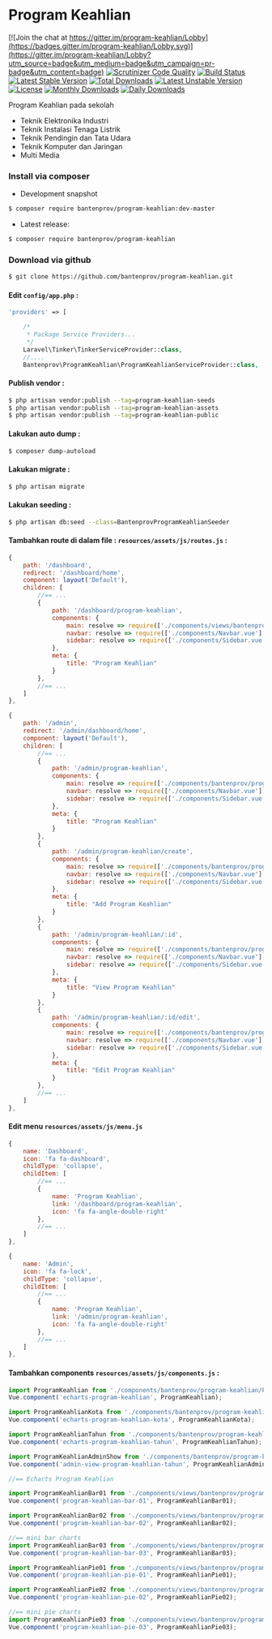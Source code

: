 # Program Keahlian

[![Join the chat at https://gitter.im/program-keahlian/Lobby](https://badges.gitter.im/program-keahlian/Lobby.svg)](https://gitter.im/program-keahlian/Lobby?utm_source=badge&utm_medium=badge&utm_campaign=pr-badge&utm_content=badge)
[![Scrutinizer Code Quality](https://scrutinizer-ci.com/g/bantenprov/program-keahlian/badges/quality-score.png?b=master)](https://scrutinizer-ci.com/g/bantenprov/program-keahlian/?branch=master)
[![Build Status](https://scrutinizer-ci.com/g/bantenprov/program-keahlian/badges/build.png?b=master)](https://scrutinizer-ci.com/g/bantenprov/program-keahlian/build-status/master)
[![Latest Stable Version](https://poser.pugx.org/bantenprov/program-keahlian/v/stable)](https://packagist.org/packages/bantenprov/program-keahlian)
[![Total Downloads](https://poser.pugx.org/bantenprov/program-keahlian/downloads)](https://packagist.org/packages/bantenprov/program-keahlian)
[![Latest Unstable Version](https://poser.pugx.org/bantenprov/program-keahlian/v/unstable)](https://packagist.org/packages/bantenprov/program-keahlian)
[![License](https://poser.pugx.org/bantenprov/program-keahlian/license)](https://packagist.org/packages/bantenprov/program-keahlian)
[![Monthly Downloads](https://poser.pugx.org/bantenprov/program-keahlian/d/monthly)](https://packagist.org/packages/bantenprov/program-keahlian)
[![Daily Downloads](https://poser.pugx.org/bantenprov/program-keahlian/d/daily)](https://packagist.org/packages/bantenprov/program-keahlian)

Program Keahlian pada sekolah

- Teknik Elektronika Industri
- Teknik Instalasi Tenaga Listrik
- Teknik Pendingin dan Tata Udara
- Teknik Komputer dan Jaringan
- Multi Media

### Install via composer

- Development snapshot

```bash
$ composer require bantenprov/program-keahlian:dev-master
```

- Latest release:

```bash
$ composer require bantenprov/program-keahlian
```

### Download via github

```bash
$ git clone https://github.com/bantenprov/program-keahlian.git
```

#### Edit `config/app.php` :

```php
'providers' => [

    /*
     * Package Service Providers...
     */
    Laravel\Tinker\TinkerServiceProvider::class,
    //....
    Bantenprov\ProgramKeahlian\ProgramKeahlianServiceProvider::class,
```

#### Publish vendor :

```bash
$ php artisan vendor:publish --tag=program-keahlian-seeds
$ php artisan vendor:publish --tag=program-keahlian-assets
$ php artisan vendor:publish --tag=program-keahlian-public
```

#### Lakukan auto dump :

```bash
$ composer dump-autoload
```

#### Lakukan migrate :

```bash
$ php artisan migrate
```

#### Lakukan seeding :

```bash
$ php artisan db:seed --class=BantenprovProgramKeahlianSeeder
```

#### Tambahkan route di dalam file : `resources/assets/js/routes.js` :

```javascript
{
    path: '/dashboard',
    redirect: '/dashboard/home',
    component: layout('Default'),
    children: [
        //== ...
        {
            path: '/dashboard/program-keahlian',
            components: {
                main: resolve => require(['./components/views/bantenprov/program-keahlian/DashboardProgramKeahlian.vue'], resolve),
                navbar: resolve => require(['./components/Navbar.vue'], resolve),
                sidebar: resolve => require(['./components/Sidebar.vue'], resolve)
            },
            meta: {
                title: "Program Keahlian"
            }
        },
        //== ...
    ]
},
```

```javascript
{
    path: '/admin',
    redirect: '/admin/dashboard/home',
    component: layout('Default'),
    children: [
        //== ...
        {
            path: '/admin/program-keahlian',
            components: {
                main: resolve => require(['./components/bantenprov/program-keahlian/ProgramKeahlian.index.vue'], resolve),
                navbar: resolve => require(['./components/Navbar.vue'], resolve),
                sidebar: resolve => require(['./components/Sidebar.vue'], resolve)
            },
            meta: {
                title: "Program Keahlian"
            }
        },
        {
            path: '/admin/program-keahlian/create',
            components: {
                main: resolve => require(['./components/bantenprov/program-keahlian/ProgramKeahlian.add.vue'], resolve),
                navbar: resolve => require(['./components/Navbar.vue'], resolve),
                sidebar: resolve => require(['./components/Sidebar.vue'], resolve)
            },
            meta: {
                title: "Add Program Keahlian"
            }
        },
        {
            path: '/admin/program-keahlian/:id',
            components: {
                main: resolve => require(['./components/bantenprov/program-keahlian/ProgramKeahlian.show.vue'], resolve),
                navbar: resolve => require(['./components/Navbar.vue'], resolve),
                sidebar: resolve => require(['./components/Sidebar.vue'], resolve)
            },
            meta: {
                title: "View Program Keahlian"
            }
        },
        {
            path: '/admin/program-keahlian/:id/edit',
            components: {
                main: resolve => require(['./components/bantenprov/program-keahlian/ProgramKeahlian.edit.vue'], resolve),
                navbar: resolve => require(['./components/Navbar.vue'], resolve),
                sidebar: resolve => require(['./components/Sidebar.vue'], resolve)
            },
            meta: {
                title: "Edit Program Keahlian"
            }
        },
        //== ...
    ]
},
```
#### Edit menu `resources/assets/js/menu.js`

```javascript
{
    name: 'Dashboard',
    icon: 'fa fa-dashboard',
    childType: 'collapse',
    childItem: [
        //== ...
        {
            name: 'Program Keahlian',
            link: '/dashboard/program-keahlian',
            icon: 'fa fa-angle-double-right'
        },
        //== ...
    ]
},
```

```javascript
{
    name: 'Admin',
    icon: 'fa fa-lock',
    childType: 'collapse',
    childItem: [
        //== ...
        {
            name: 'Program Keahlian',
            link: '/admin/program-keahlian',
            icon: 'fa fa-angle-double-right'
        },
        //== ...
    ]
},
```

#### Tambahkan components `resources/assets/js/components.js` :

```javascript
import ProgramKeahlian from './components/bantenprov/program-keahlian/ProgramKeahlian.chart.vue';
Vue.component('echarts-program-keahlian', ProgramKeahlian);

import ProgramKeahlianKota from './components/bantenprov/program-keahlian/ProgramKeahlianKota.chart.vue';
Vue.component('echarts-program-keahlian-kota', ProgramKeahlianKota);

import ProgramKeahlianTahun from './components/bantenprov/program-keahlian/ProgramKeahlianTahun.chart.vue';
Vue.component('echarts-program-keahlian-tahun', ProgramKeahlianTahun);

import ProgramKeahlianAdminShow from './components/bantenprov/program-keahlian/ProgramKeahlianAdmin.show.vue';
Vue.component('admin-view-program-keahlian-tahun', ProgramKeahlianAdminShow);

//== Echarts Program Keahlian

import ProgramKeahlianBar01 from './components/views/bantenprov/program-keahlian/ProgramKeahlianBar01.vue';
Vue.component('program-keahlian-bar-01', ProgramKeahlianBar01);

import ProgramKeahlianBar02 from './components/views/bantenprov/program-keahlian/ProgramKeahlianBar02.vue';
Vue.component('program-keahlian-bar-02', ProgramKeahlianBar02);

//== mini bar charts
import ProgramKeahlianBar03 from './components/views/bantenprov/program-keahlian/ProgramKeahlianBar03.vue';
Vue.component('program-keahlian-bar-03', ProgramKeahlianBar03);

import ProgramKeahlianPie01 from './components/views/bantenprov/program-keahlian/ProgramKeahlianPie01.vue';
Vue.component('program-keahlian-pie-01', ProgramKeahlianPie01);

import ProgramKeahlianPie02 from './components/views/bantenprov/program-keahlian/ProgramKeahlianPie02.vue';
Vue.component('program-keahlian-pie-02', ProgramKeahlianPie02);

//== mini pie charts
import ProgramKeahlianPie03 from './components/views/bantenprov/program-keahlian/ProgramKeahlianPie03.vue';
Vue.component('program-keahlian-pie-03', ProgramKeahlianPie03);
```
